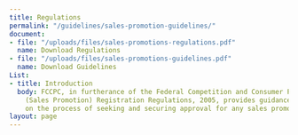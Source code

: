 ```yaml
---
title: Regulations
permalink: "/guidelines/sales-promotion-guidelines/"
document:
- file: "/uploads/files/sales-promotions-regulations.pdf"
  name: Download Regulations
- file: "/uploads/files/sales-promotions-guidelines.pdf"
  name: Download Guidelines
List:
- title: Introduction
  body: FCCPC, in furtherance of the Federal Competition and Consumer Protection Commission
    (Sales Promotion) Registration Regulations, 2005, provides guidance and direction
    on the process of seeking and securing approval for any sales promotion.
layout: page
---
```


